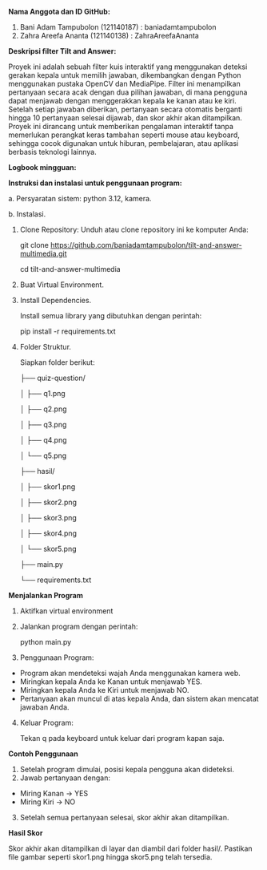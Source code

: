 **Nama Anggota dan ID GitHub:**
1. Bani Adam Tampubolon (121140187) : baniadamtampubolon
2. Zahra Areefa Ananta (121140138) : ZahraAreefaAnanta

**Deskripsi filter Tilt and Answer:**

Proyek ini adalah sebuah filter kuis interaktif yang menggunakan deteksi gerakan kepala untuk memilih jawaban, dikembangkan dengan Python menggunakan pustaka OpenCV dan MediaPipe. Filter ini menampilkan pertanyaan secara acak dengan dua pilihan jawaban, di mana pengguna dapat menjawab dengan menggerakkan kepala ke kanan atau ke kiri. Setelah setiap jawaban diberikan, pertanyaan secara otomatis berganti hingga 10 pertanyaan selesai dijawab, dan skor akhir akan ditampilkan. Proyek ini dirancang untuk memberikan pengalaman interaktif tanpa memerlukan perangkat keras tambahan seperti mouse atau keyboard, sehingga cocok digunakan untuk hiburan, pembelajaran, atau aplikasi berbasis teknologi lainnya.

**Logbook mingguan:**

**Instruksi dan instalasi untuk penggunaan program:**

a. Persyaratan sistem: python 3.12, kamera.

b. Instalasi.
1. Clone Repository:
   Unduh atau clone repository ini ke komputer Anda:

   git clone https://github.com/baniadamtampubolon/tilt-and-answer-multimedia.git

   cd tilt-and-answer-multimedia
2. Buat Virtual Environment.
3. Install Dependencies.

   Install semua library yang dibutuhkan dengan perintah:

   pip install -r requirements.txt
4. Folder Struktur.

   Siapkan folder berikut:
   
   ├── quiz-question/

   │   ├── q1.png
   
   │   ├── q2.png

   │   ├── q3.png

   │   ├── q4.png

   │   └── q5.png

   ├── hasil/

   │   ├── skor1.png
   
   │   ├── skor2.png

   │   ├── skor3.png

   │   ├── skor4.png

   │   └── skor5.png

   ├── main.py

   └── requirements.txt

**Menjalankan Program**

1. Aktifkan virtual environment
2. Jalankan program dengan perintah:

   python main.py
3. Penggunaan Program:
- Program akan mendeteksi wajah Anda menggunakan kamera web.
- Miringkan kepala Anda ke Kanan untuk menjawab YES.
- Miringkan kepala Anda ke Kiri untuk menjawab NO.
- Pertanyaan akan muncul di atas kepala Anda, dan sistem akan mencatat jawaban Anda.
4. Keluar Program:

   Tekan q pada keyboard untuk keluar dari program kapan saja.

**Contoh Penggunaan**
1. Setelah program dimulai, posisi kepala pengguna akan dideteksi.
2. Jawab pertanyaan dengan:
- Miring Kanan → YES
- Miring Kiri → NO
3. Setelah semua pertanyaan selesai, skor akhir akan ditampilkan.

**Hasil Skor**

Skor akhir akan ditampilkan di layar dan diambil dari folder hasil/. Pastikan file gambar seperti skor1.png hingga skor5.png telah tersedia.
